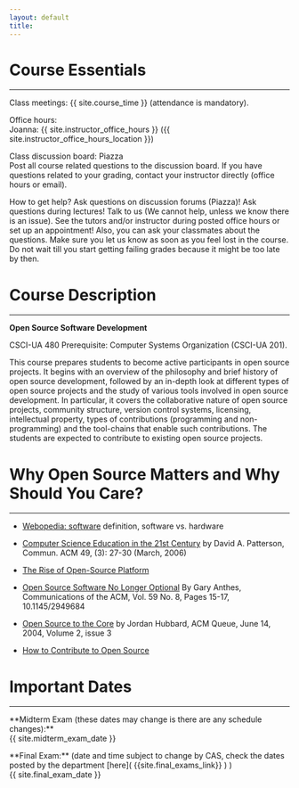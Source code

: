```yaml
---
layout: default 
title: 
---
```


# Course Essentials

---


<p class="hang" markdown="1"><span class="emph">Class meetings:</span> {{ site.course_time }} 
(attendance is mandatory).</p>

   
<p class="hang" markdown="1"><span class="emph">Office hours:</span> <br>
<span class="name">Joanna:</span> 
{{ site.instructor_office_hours }} ({{ site.instructor_office_hours_location }})
<br>

</p>


<p class="hang" markdown="1"><span class="emph">Class discussion board:</span> Piazza <br>
Post all course related questions to the discussion board. If you have questions
related to your grading, contact your instructor directly (office hours or email). 
</p> 

    

<p class="hang" markdown="1"><span class="emph">How to get help?</span> 
Ask questions on discussion forums (Piazza)! Ask questions during lectures!
Talk to us (We cannot help, unless we know there is an issue). 
See the tutors and/or instructor during posted office hours or set up an appointment! Also, you can ask your classmates about the questions.  
Make sure you let us know as soon as you feel lost in the course. Do not wait till you 
start getting failing grades because it might be too late by then. 
</p>



# Course Description
---
**Open Source Software Development**

CSCI-UA 480 Prerequisite: Computer Systems Organization (CSCI-UA 201). <br>

This course prepares students to become active participants in open source projects. It begins with an overview of the philosophy and brief history of open source development, followed by an in-depth look at different types of open source projects and the study of various tools involved in open source development. In particular, it covers the collaborative nature of open source projects, community structure, version control systems, licensing, intellectual property, types of contributions (programming and non-programming) and the tool-chains that enable such contributions. The students are expected to contribute to existing open source projects.

# Why Open Source Matters and Why Should You Care? 
---

- [Webopedia: software](http://www.webopedia.com/TERM/S/software.html) definition, software vs. hardware 

-  [Computer Science Education in the 21st Century](http://goo.gl/400cMX) by David A. Patterson, Commun. ACM 49, (3): 27-30 (March, 2006)

-  [The Rise of Open-Source Platform](http://www.enterprisetech.com/2015/11/12/the-rise-of-the-open-source-platform/) 




- [Open Source Software No Longer Optional](https://cacm.acm.org/magazines/2016/8/205050-open-source-software-no-longer-optional/fulltext) By Gary Anthes, Communications of the ACM, Vol. 59 No. 8, Pages 15-17, 10.1145/2949684

- [Open Source to the Core](http://queue.acm.org/detail.cfm?id=1005064)  by Jordan Hubbard, ACM Queue, June 14, 2004, Volume 2, issue 3 

- [How to Contribute to Open Source](https://opensource.guide/how-to-contribute/) 


# Important Dates
---

<p class="hang" markdown="1"> **Midterm Exam (these dates may change is there are any schedule changes):** <br>
{{ site.midterm_exam_date }} 
</p> 
<p class="hang" markdown="1"> **Final Exam:**
(date and time subject to change by CAS, check the dates posted by the department 
[here]( {{site.final_exams_link}} ) ) <br> 
{{ site.final_exam_date }} 


<br>
<br>
		
